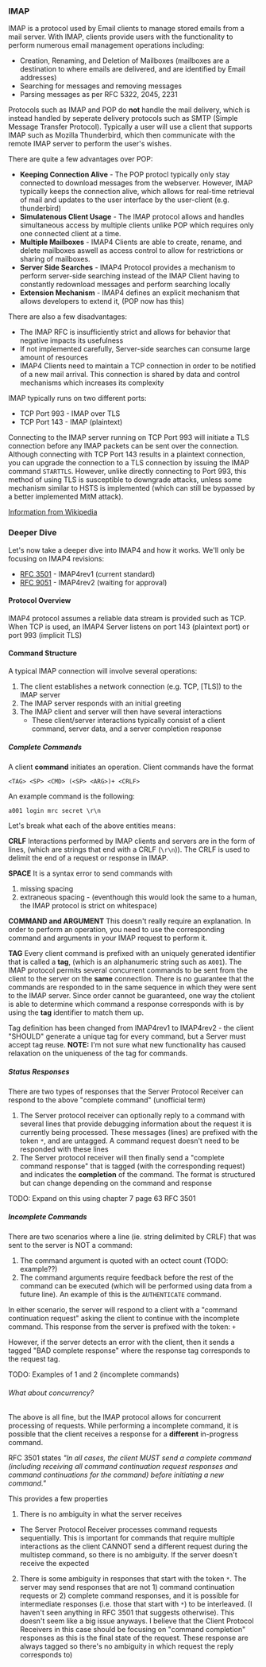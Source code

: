 ### IMAP

IMAP is a protocol used by Email clients to manage stored emails from a mail server. With IMAP, clients provide users with the functionality to perform numerous email management operations including:
- Creation, Renaming, and Deletion of Mailboxes (mailboxes are a destination to where emails are delivered, and are identified by Email addresses)
- Searching for messages and removing messages
- Parsing messages as per RFC 5322, 2045, 2231

Protocols such as IMAP and POP do **not** handle the mail delivery, which is instead handled by seperate delivery protocols such as SMTP (Simple Message Transfer Protocol). Typically a user will use a client that supports IMAP such as Mozilla Thunderbird, which then communicate with the remote IMAP server to perform the user's wishes.

There are quite a few advantages over POP:
- **Keeping Connection Alive** - The POP protocl typically only stay connected to download messages from the webserver. However, IMAP typically keeps the connection alive, which allows for real-time retrieval of mail and updates to the user interface by the user-client (e.g. thunderbird)
- **Simulatenous Client Usage** - The IMAP protocol allows and handles simultaneous access by multiple clients unlike POP which requires only one connected client at a time.
- **Multiple Mailboxes** - IMAP4 Clients are able to create, rename, and delete mailboxes aswell as access control to allow for restrictions or sharing of mailboxes.
- **Server Side Searches** - IMAP4 Protocol provides a mechanism to perform server-side searching instead of the IMAP Client having to constantly redownload messages and perform searching locally
- **Extension Mechanism** - IMAP4 defines an explicit mechanism that allows developers to extend it, (POP now has this)

There are also a few disadvantages:
- The IMAP RFC is insufficiently strict and allows for behavior that negative impacts its usefulness
- If not implemented carefully, Server-side searches can consume large amount of resources
- IMAP4 Clients need to maintain a TCP connection in order to be notified of a new mail arrival. This connection is shared by data and control mechanisms which increases its complexity

IMAP typically runs on two different ports:
- TCP Port 993 - IMAP over TLS
- TCP Port 143 - IMAP (plaintext)

Connecting to the IMAP server running on TCP Port 993 will initiate a TLS connection before any IMAP packets can be sent over the connection. Although connecting with TCP Port 143 results in a plaintext connection, you can upgrade the connection to a TLS connection by issuing the IMAP command `STARTTLS`. However, unlike directly connecting to Port 993, this method of using TLS is susceptible to downgrade attacks, unless some mechanism similar to HSTS is implemented (which can still be bypassed by a better implemented MitM attack).

[Information from Wikipedia](https://en.wikipedia.org/wiki/Internet_Message_Access_Protocol)



### Deeper Dive

Let's now take a deeper dive into IMAP4 and how it works. We'll only be focusing on IMAP4 revisions:
- [RFC 3501](https://www.rfc-editor.org/rfc/rfc3501) - IMAP4rev1 (current standard)
- [RFC 9051](https://datatracker.ietf.org/doc/html/draft-ietf-extra-imap4rev2) - IMAP4rev2 (waiting for approval)


#### Protocol Overview

IMAP4 protocol assumes a reliable data stream is provided such as TCP. When TCP is used, an IMAP4 Server listens on port 143 (plaintext port) or port 993 (implicit TLS)


#### Command Structure

A typical IMAP connection will involve several operations:
1. The client establishes a network connection (e.g. TCP, [TLS]) to the IMAP server
2. The IMAP server responds with an initial greeting
3. The IMAP client and server will then have several interactions
    - These client/server interactions typically consist of a client command, server data, and a server completion response

##### Complete Commands

A client **command** initiates an operation. Client commands have the format

`<TAG> <SP> <CMD> (<SP> <ARG>)+ <CRLF>`

An example command is the following:

`a001 login mrc secret \r\n`

Let's break what each of the above entities means:


**CRLF**
Interactions performed by IMAP clients and servers are in the form of lines, (which are strings that end with a CRLF (`\r\n`)). The CRLF is used to delimit the end of a request or response in IMAP.

**SPACE**
It is a syntax error to send commands with
1. missing spacing
2. extraneous spacing - (eventhough this would look the same to a human, the IMAP protocol is strict on whitespace)

**COMMAND and ARGUMENT**
This doesn't really require an explanation. In order to perform an operation, you need to use the corresponding command and arguments in your IMAP request to perform it.

**TAG**
Every client command is prefixed with an uniquely generated identifier that is called a **tag**, (which is an alphanumeric string such as `A001`). The IMAP protocol permits several concurrent commands to be sent from the client to the server on the **same** connection. There is no guarantee that the commands are responded to in the same sequence in which they were sent to the IMAP server. Since order cannot be guaranteed, one way the ctolient is able to determine which command a response corresponds with is by using the **tag** identifier to match them up. 

Tag definition has been changed from IMAP4rev1 to IMAP4rev2 - the client "SHOULD" generate a unique tag for every command, but a Server must accept tag reuse. **NOTE:** I'm not sure what new functionality has caused relaxation on the uniqueness of the tag for commands.

##### Status Responses

There are two types of responses that the Server Protocol Receiver can respond to the above "complete command" (unofficial term)
1. The Server protocol receiver can optionally reply to a command with several lines that provide debugging information about the request it is currently being processed. These messages (lines) are prefixed with the token `*`, and are untagged. A command request doesn't need to be responded with these lines
2. The Server protocol receiver will then finally send a "complete command response" that is tagged (with the corresponding request) and indicates the **completion** of the command. The format is structured but can change depending on the command and response

TODO: Expand on this using chapter 7 page 63 RFC 3501

##### Incomplete Commands

There are two scenarios where a line (ie. string delimited by CRLF) that was sent to the server is NOT a command:
1. The command argument is quoted with an octect count (TODO: example??)
2. The command arguments require feedback before the rest of the command can be executed (which will be performed using data from a future line). An example of this is the `AUTHENTICATE` command.

In either scenario, the server will respond to a client with a "command continuation request" asking the client to continue with the incomplete command. This response from the server is prefixed with the token: `+`

However, if the server detects an error with the client, then it sends a tagged "BAD complete response" where the response tag corresponds to the request tag.


TODO: Examples of 1 and 2 (incomplete commands)


###### What about concurrency?

The above is all fine, but the IMAP protocol allows for concurrent processing of requests. While performing a incomplete command, it is possible that the client receives a response for a **different** in-progress command.

RFC 3501 states *"In all cases, the client MUST send a complete command (including receiving all command continuation request responses and command continuations for the command) before initiating a new command."*

This provides a few properties

1. There is no ambiguity in what the server receives
- The Server Protocol Receiver processes command requests sequentially. This is important for commands that require multiple interactions as the client CANNOT send a different request during the multistep command, so there is no ambiguity. If the server doesn't receive the expected
2. There is some ambiguity in responses that start with the token `*`. The server may send responses that are not 1) command continuation requests or 2) complete command responses, and it is possible for intermediate responses (i.e. those that start with `*`) to be interleaved. (I haven't seen anything in RFC 3501 that suggests otherwise). This doesn't seem like a big issue anyways. I believe that the Client Protocol Receivers in this case should be focusing on "command completion" responses as this is the final state of the request. These response are always tagged so there's no ambiguity in which request the reply corresponds to)


